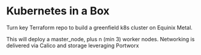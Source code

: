 # Kubernetes in a Box

Turn key Terraform repo to build a greenfield k8s cluster on Equinix Metal.  

This will deploy a master_node, plus n (min 3) worker nodes.  Networking is delivered via Calico and storage leveraging Portworx
